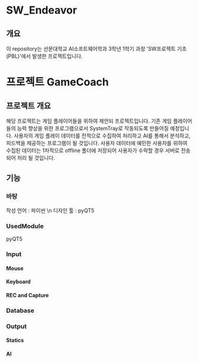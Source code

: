 # SW_Endeavor

## 개요
이 repository는 선문대학교 AI소프트웨어학과 3학년 1학기 과정 'SW프로젝트 기초(PBL)'에서 발생한 프로젝트입니다.

# 프로젝트 GameCoach
## 프로젝트 개요
해당 프로젝트는 게임 플레이어들을 위하여 제안되 프로젝트입니다.
기존 게임 플레이어들의 능력 향상을 위한 프로그램으로서 SystemTray로 작동되도록 만들어질 예정입니다.
사용자의 게임 플레이 데이터를 전적으로 수집하여 처리하고 AI를 통해서 분석하고, 피드백을 제공하는 프로그램이 될 것입니다.
사용자 데이터에 예민한 사용자를 위하여 수집된 데이터는 1차적으로 offline 폴더에 저장되어 사용자가 수락할 경우 서버로 전송되어 처리 될 것입니다.

## 기능
### 바탕
작성 언어 : 파이썬 \n
디자인 툴 : pyQT5

### UsedModule
pyQT5


### Input
#### Mouse

#### Keyboard

#### REC and Capture


### Database

### Output
#### Statics

#### AI
